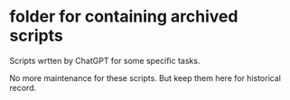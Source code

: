 # folder for containing archived scripts

Scripts wrtten by ChatGPT for some specific tasks.

No more maintenance for these scripts. But keep them here for historical record.

